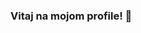 ### Vitaj na mojom profile! 👋

<!--
**SlenkyDev/SlenkyDev** is a ✨ _special_ ✨ repository because its `README.md` (this file) appears on your GitHub profile.

Here are some ideas to get you started:

- 😄 Momentálne pracujem na [Botovi Mr. Slenk ](https://github.com/SlenkyDev/MrSlenkPTB)
- ⚡ Momentálne sa učím JavaScript
- 💬 Pýtaj sa ma na otázky o kode 
- 📫 Môžeš ma nájsť na Discorde @Slenky#0001


![GitHub Stats](https://github-readme-stats.vercel.app/api?username=SlenkyDev&show_icons=true)
